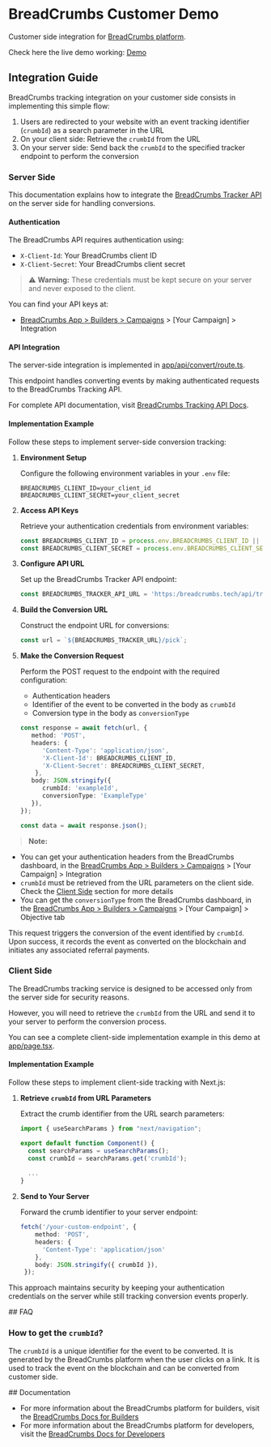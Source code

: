 # BreadCrumbs Customer Demo

Customer side integration for [BreadCrumbs platform](https://bread-crumbs.tech/).

Check here the live demo working: [Demo](breadcrumbs-customer-demo.vercel.app)

## Integration Guide

BreadCrumbs tracking integration on your customer side consists in implementing this simple flow:

1. Users are redirected to your website with an event tracking identifier (`crumbId`) as a search parameter in the URL
2. On your client side: Retrieve the `crumbId` from the URL
3. On your server side: Send back the `crumbId` to the specified tracker endpoint to perform the conversion

### Server Side 

This documentation explains how to integrate the [BreadCrumbs Tracker API](https://bread-crumbs.tech/api/docs) on the server side for handling conversions.

#### Authentication

The BreadCrumbs API requires authentication using:

- `X-Client-Id`: Your BreadCrumbs client ID
- `X-Client-Secret`: Your BreadCrumbs client secret

> ⚠️ **Warning:** These credentials must be kept secure on your server and never exposed to the client.

You can find your API keys at:

- [BreadCrumbs App > Builders > Campaigns](https://bread-crumbs.tech/app/advertisers/campaigns) > [Your Campaign] > Integration

#### API Integration

The server-side integration is implemented in [app/api/convert/route.ts](./app/api/convert/route.ts). 

This endpoint handles converting events by making authenticated requests to the BreadCrumbs Tracking API.

For complete API documentation, visit [BreadCrumbs Tracking API Docs](https://bread-crumbs.tech/api/docs).

#### Implementation Example

Follow these steps to implement server-side conversion tracking:

1. **Environment Setup**

   Configure the following environment variables in your `.env` file:

   ```
   BREADCRUMBS_CLIENT_ID=your_client_id
   BREADCRUMBS_CLIENT_SECRET=your_client_secret
   ```

2. **Access API Keys**

   Retrieve your authentication credentials from environment variables:

   ```typescript
   const BREADCRUMBS_CLIENT_ID = process.env.BREADCRUMBS_CLIENT_ID || '';
   const BREADCRUMBS_CLIENT_SECRET = process.env.BREADCRUMBS_CLIENT_SECRET || '';
   ```

3. **Configure API URL**

   Set up the BreadCrumbs Tracker API endpoint:

   ```typescript
   const BREADCRUMBS_TRACKER_API_URL = 'https:/breadcrumbs.tech/api/tracker/v1';
   ```

4. **Build the Conversion URL**

   Construct the endpoint URL for conversions:

   ```typescript
   const url = `${BREADCRUMBS_TRACKER_URL}/pick`;
   ```

5. **Make the Conversion Request**

   Perform the POST request to the endpoint with the required configuration:
   - Authentication headers
   - Identifier of the event to be converted in the body as `crumbId`
   - Conversion type in the body as `conversionType`

   ```typescript
   const response = await fetch(url, {
      method: 'POST',
      headers: {
         'Content-Type': 'application/json',
         'X-Client-Id': BREADCRUMBS_CLIENT_ID,
         'X-Client-Secret': BREADCRUMBS_CLIENT_SECRET,
       },
      body: JSON.stringify({ 
         crumbId: 'exampleId',
         conversionType: 'ExampleType'
      }),
   });

   const data = await response.json();
   ```

> **Note:** 
  - You can get your authentication headers from the BreadCrumbs dashboard, in the [BreadCrumbs App > Builders > Campaigns](https://bread-crumbs.tech/app/advertisers/campaigns) > [Your Campaign] > Integration
  - `crumbId` must be retrieved from the URL parameters on the client side. Check the [Client Side](#client-side) section for more details
  - You can get the `conversionType` from the BreadCrumbs dashboard, in the [BreadCrumbs App > Builders > Campaigns](https://bread-crumbs.tech/app/advertisers/campaigns) > [Your Campaign] > Objective tab

This request triggers the conversion of the event identified by `crumbId`. Upon success, it records the event as converted on the blockchain and initiates any associated referral payments.

### Client Side

The BreadCrumbs tracking service is designed to be accessed only from the server side for security reasons.

However, you will need to retrieve the `crumbId` from the URL and send it to your server to perform the conversion process.

You can see a complete client-side implementation example in this demo at [app/page.tsx](./app/page.tsx).

#### Implementation Example

Follow these steps to implement client-side tracking with Next.js:

1. **Retrieve `crumbId` from URL Parameters**

   Extract the crumb identifier from the URL search parameters:

   ```typescript
   import { useSearchParams } from "next/navigation";
   
   export default function Component() {
     const searchParams = useSearchParams();
     const crumbId = searchParams.get('crumbId');
     
     ...
   }
   ```

2. **Send to Your Server**

   Forward the crumb identifier to your server endpoint:

   ```typescript
   fetch('/your-custom-endpoint', {
       method: 'POST',
       headers: {
         'Content-Type': 'application/json'
       },
       body: JSON.stringify({ crumbId }),
    });
   ```

This approach maintains security by keeping your authentication credentials on the server while still tracking conversion events properly.

## FAQ

### How to get the `crumbId`?

The `crumbId` is a unique identifier for the event to be converted. It is generated by the BreadCrumbs platform when the user clicks on a link. It is used to track the event on the blockchain and can be converted from customer side.

## Documentation

- For more information about the BreadCrumbs platform for builders, visit the [BreadCrumbs Docs for Builders](https://bread-crumbs.tech/docs/builders)
- For more information about the BreadCrumbs platform for developers, visit the [BreadCrumbs Docs for Developers](https://bread-crumbs.tech/docs/developers)